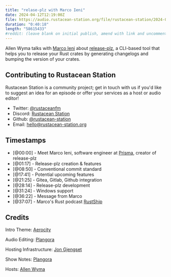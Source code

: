 ```yaml
---
title: "relase-plz with Marco Ieni"
date: 2024-04-12T12:19:00Z
file: https://audio.rustacean-station.org/file/rustacean-station/2024-04-12-marco-ieni.mp3
duration: "0:40:18"
length: "58615433"
#reddit: (leave blank on initial publish, amend with link and uncomment this line after Reddit thread has been posted)
---
```


Allen Wyma talks with [Marco Ieni](https://www.marcoieni.com/) about [release-plz](https://release-plz.ieni.dev/), a CLI-based tool that helps you to release your Rust crates by generating changelogs and bumping the version of your crates.

## Contributing to Rustacean Station

Rustacean Station is a community project; get in touch with us if you'd like to suggest an idea for an episode or offer your services as a host or audio editor!

- Twitter: [@rustaceanfm](https://twitter.com/rustaceanfm)
- Discord: [Rustacean Station](https://discord.gg/cHc3Gyc)
- Github: [@rustacean-station](https://github.com/rustacean-station/)
- Email: [hello@rustacean-station.org](mailto:hello@rustacean-station.org)

## Timestamps

- [@00:00] - Meet Marco Ieni, software engineer at [Prisma](https://www.prisma.io/), creator of release-plz
- [@01:17] - Release-plz creation & features
- [@08:50] - Conventional commit standard
- [@17:41] - Potential upcoming features
- [@21:25] - Gitea, Gitlab, Github integration
- [@28:14] - Release-plz development
- [@31:24] - Windows support
- [@36:22] - Message from Marco
- [@37:07] - Marco's Rust podcast [RustShip](https://www.marcoieni.com/2023/08/rustship-a-new-rust-podcast/)

## Credits

Intro Theme: [Aerocity](https://twitter.com/AerocityMusic)

Audio Editing: [Plangora](https://twitter.com/plangora)

Hosting Infrastructure: [Jon Gjengset](https://twitter.com/jonhoo/)

Show Notes: [Plangora](https://twitter.com/plangora)

Hosts: [Allen Wyma](https://twitter.com/allenwyma)
